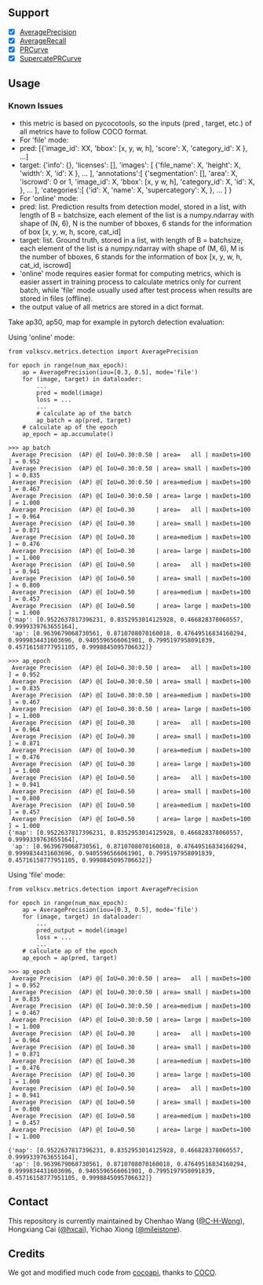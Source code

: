 ## Support
- [x] [AveragePrecision](https://github.com/Media-Smart/volkscv/blob/master/volkscv/metrics/detection/average_precision.py)
- [x] [AverageRecall](https://github.com/Media-Smart/volkscv/blob/master/volkscv/metrics/detection/average_recall.py)
- [x] [PRCurve](https://github.com/Media-Smart/volkscv/blob/master/volkscv/metrics/detection/pr_curve.py)
- [x] [SupercatePRCurve](https://github.com/Media-Smart/volkscv/blob/master/volkscv/metrics/detection/pr_curve.py)

## Usage
### Known Issues
- this metric is based on pycocotools, so the inputs (pred , target, etc.) of all metrics have to follow COCO format.
- For 'file' mode:
- pred: [{'image_id': XX, 'bbox': [x, y, w, h], 'score': X, 'category_id': X }, ...]
- target: {'info': {},
           'licenses': [],
           'images': [
              {'file_name': X,
               'height': X,
               'width': X,
               'id': X
              },
              ...
           ],
           'annotations':[
              {'segmentation': [],
               'area': X,
               'iscrowd': 0 or 1,
               'image_id': X,
               'bbox': [x, y w, h],
               'category_id': X,
               'id': X,
               },
               ...
           ],
           'categories':[
              {'id': X,
               'name': X,
               'supercategory': X,
              },
              ...
           ]
          }
- For 'online' mode:
- pred: list.
    Prediction results from detection model, stored in a list, with length of B = batchsize,
    each element of the list is a numpy.ndarray with shape of (N, 6),
    N is the number of bboxes, 6 stands for the information of box [x, y, w, h, score, cat_id]
- target: list.
    Ground truth, stored in a list, with length of B = batchsize, each element of the list is
    a numpy.ndarray with shape of (M, 6), M is the number of bboxes, 6 stands for the information
    of box [x, y, w, h, cat_id, iscrowd]
- 'online' mode requires easier format for computing metrics, which is easier assert in training 
    process to calculate metrics only for current batch, while 'file' mode usually used after 
    test process when results are stored in files (offline).
- the output value of all metrics are stored in a dict format.

Take ap30, ap50, map for example in pytorch detection evaluation:

Using 'online' mode:

```shell
from volkscv.metrics.detection import AveragePrecision

for epoch in range(num_max_epoch):
    ap = AveragePrecision(iou=[0.3, 0.5], mode='file')
    for (image, target) in dataloader:
        ...
        pred = model(image)
        loss = ...
        ...
        # calculate ap of the batch
        ap_batch = ap(pred, target)
    # calculate ap of the epoch
    ap_epoch = ap.accumulate()

>>> ap_batch
 Average Precision  (AP) @[ IoU=0.30:0.50 | area=   all | maxDets=100 ] = 0.952
 Average Precision  (AP) @[ IoU=0.30:0.50 | area= small | maxDets=100 ] = 0.835
 Average Precision  (AP) @[ IoU=0.30:0.50 | area=medium | maxDets=100 ] = 0.467
 Average Precision  (AP) @[ IoU=0.30:0.50 | area= large | maxDets=100 ] = 1.000
 Average Precision  (AP) @[ IoU=0.30      | area=   all | maxDets=100 ] = 0.964
 Average Precision  (AP) @[ IoU=0.30      | area= small | maxDets=100 ] = 0.871
 Average Precision  (AP) @[ IoU=0.30      | area=medium | maxDets=100 ] = 0.476
 Average Precision  (AP) @[ IoU=0.30      | area= large | maxDets=100 ] = 1.000
 Average Precision  (AP) @[ IoU=0.50      | area=   all | maxDets=100 ] = 0.941
 Average Precision  (AP) @[ IoU=0.50      | area= small | maxDets=100 ] = 0.800
 Average Precision  (AP) @[ IoU=0.50      | area=medium | maxDets=100 ] = 0.457
 Average Precision  (AP) @[ IoU=0.50      | area= large | maxDets=100 ] = 1.000
{'map': [0.9522637817396231, 0.8352953014125928, 0.466828378060557, 0.9999339763655164], 
 'ap': [0.9639679068730561, 0.8710708070160018, 0.47649516834160294, 0.9999834431603696, 0.9405596566061901, 0.7995197958091839, 0.45716158777951105, 0.9998845095706632]}

>>> ap_epoch
 Average Precision  (AP) @[ IoU=0.30:0.50 | area=   all | maxDets=100 ] = 0.952
 Average Precision  (AP) @[ IoU=0.30:0.50 | area= small | maxDets=100 ] = 0.835
 Average Precision  (AP) @[ IoU=0.30:0.50 | area=medium | maxDets=100 ] = 0.467
 Average Precision  (AP) @[ IoU=0.30:0.50 | area= large | maxDets=100 ] = 1.000
 Average Precision  (AP) @[ IoU=0.30      | area=   all | maxDets=100 ] = 0.964
 Average Precision  (AP) @[ IoU=0.30      | area= small | maxDets=100 ] = 0.871
 Average Precision  (AP) @[ IoU=0.30      | area=medium | maxDets=100 ] = 0.476
 Average Precision  (AP) @[ IoU=0.30      | area= large | maxDets=100 ] = 1.000
 Average Precision  (AP) @[ IoU=0.50      | area=   all | maxDets=100 ] = 0.941
 Average Precision  (AP) @[ IoU=0.50      | area= small | maxDets=100 ] = 0.800
 Average Precision  (AP) @[ IoU=0.50      | area=medium | maxDets=100 ] = 0.457
 Average Precision  (AP) @[ IoU=0.50      | area= large | maxDets=100 ] = 1.000
{'map': [0.9522637817396231, 0.8352953014125928, 0.466828378060557, 0.9999339763655164], 
 'ap': [0.9639679068730561, 0.8710708070160018, 0.47649516834160294, 0.9999834431603696, 0.9405596566061901, 0.7995197958091839, 0.45716158777951105, 0.9998845095706632]}

```

Using 'file' mode:

```shell
from volkscv.metrics.detection import AveragePrecision

for epoch in range(num_max_epoch):
    ap = AveragePrecision(iou=[0.3, 0.5], mode='file')
    for (image, target) in dataloader:
        ...
        pred_output = model(image)
        loss = ...
        ...
    # calculate ap of the epoch
    ap_epoch = ap(pred, target)

>>> ap_epoch
 Average Precision  (AP) @[ IoU=0.30:0.50 | area=   all | maxDets=100 ] = 0.952
 Average Precision  (AP) @[ IoU=0.30:0.50 | area= small | maxDets=100 ] = 0.835
 Average Precision  (AP) @[ IoU=0.30:0.50 | area=medium | maxDets=100 ] = 0.467
 Average Precision  (AP) @[ IoU=0.30:0.50 | area= large | maxDets=100 ] = 1.000
 Average Precision  (AP) @[ IoU=0.30      | area=   all | maxDets=100 ] = 0.964
 Average Precision  (AP) @[ IoU=0.30      | area= small | maxDets=100 ] = 0.871
 Average Precision  (AP) @[ IoU=0.30      | area=medium | maxDets=100 ] = 0.476
 Average Precision  (AP) @[ IoU=0.30      | area= large | maxDets=100 ] = 1.000
 Average Precision  (AP) @[ IoU=0.50      | area=   all | maxDets=100 ] = 0.941
 Average Precision  (AP) @[ IoU=0.50      | area= small | maxDets=100 ] = 0.800
 Average Precision  (AP) @[ IoU=0.50      | area=medium | maxDets=100 ] = 0.457
 Average Precision  (AP) @[ IoU=0.50      | area= large | maxDets=100 ] = 1.000

{'map': [0.9522637817396231, 0.8352953014125928, 0.466828378060557, 0.9999339763655164], 
 'ap': [0.9639679068730561, 0.8710708070160018, 0.47649516834160294, 0.9999834431603696, 0.9405596566061901, 0.7995197958091839, 0.45716158777951105, 0.9998845095706632]}

```

## Contact

This repository is currently maintained by Chenhao Wang ([@C-H-Wong](http://github.com/C-H-Wong)), Hongxiang Cai ([@hxcai](http://github.com/hxcai)), Yichao Xiong ([@mileistone](https://github.com/mileistone)).

## Credits
We got and modified much code from [cocoapi](https://github.com/cocodataset/cocoapi), thanks to [COCO](https://github.com/cocodataset).
